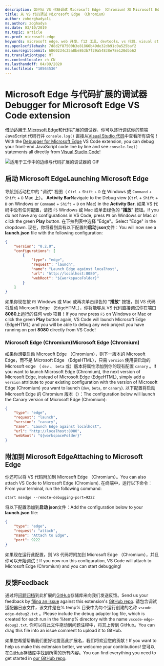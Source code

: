 ```yaml
---
description: 如何从 VS 代码调试 Microsoft Edge （Chromium）和 Microsoft Edge （EdgeHTML）
title: 从 VS 代码调试 Microsoft Edge （Chromium）
author: zoherghadyali
ms.author: zoghadya
ms.date: 03/10/2019
ms.topic: article
ms.prod: microsoft-edge
keywords: microsoft edge、web 开发、f12 工具、devtools、vs 代码、visual studio 代码、调试器
ms.openlocfilehash: 7d8d2f87500b3e81866b49de32db91c0a525baf2
ms.sourcegitcommit: 6860234c25a8be863b7f29a54838e78e120dbb62
ms.translationtype: MT
ms.contentlocale: zh-CN
ms.lasthandoff: 04/09/2020
ms.locfileid: "10564536"
---
```

# <span data-ttu-id="8f8b5-104">Microsoft Edge 与代码扩展的调试器</span><span class="sxs-lookup"><span data-stu-id="8f8b5-104">Debugger for Microsoft Edge VS Code extension</span></span>

<span data-ttu-id="8f8b5-105">借助[适用于 Microsoft Edge](https://marketplace.visualstudio.com/items?itemName=msjsdiag.debugger-for-edge)和代码扩展的调试器，你可以逐行调试你的前端 JavaScript 代码行并 `console.log()` 直接从[Visual Studio 代码](https://code.visualstudio.com/)中查看所有语句！</span><span class="sxs-lookup"><span data-stu-id="8f8b5-105">With the [Debugger for Microsoft Edge](https://marketplace.visualstudio.com/items?itemName=msjsdiag.debugger-for-edge) VS Code extension, you can debug your front-end JavaScript code line by line and see `console.log()` statements all directly from [Visual Studio Code](https://code.visualstudio.com/)!</span></span>

![适用于工作中的边缘与代码扩展的调试器的 GIF](./media/debugger-for-edge.gif)

## <span data-ttu-id="8f8b5-107">启动 Microsoft Edge</span><span class="sxs-lookup"><span data-stu-id="8f8b5-107">Launching Microsoft Edge</span></span>

<span data-ttu-id="8f8b5-108">导航到活动栏中的 "调试" 视图（ `Ctrl`  +  `Shift`  +  `D` 在 Windows 或 `Command`  +  `Shift`  +  `D` Mac 上）。 **Activity Bar**</span><span class="sxs-lookup"><span data-stu-id="8f8b5-108">Navigate to the Debug view (`Ctrl` + `Shift` + `D` on Windows or `Command` + `Shift` + `D` on Mac) in the **Activity Bar**.</span></span> <span data-ttu-id="8f8b5-109">如果 VS 代码中没有任何配置，请按 `F5` Windows 或 Mac 或单击绿色的 "**播放**" 按钮。</span><span class="sxs-lookup"><span data-stu-id="8f8b5-109">If you do not have any configurations in VS Code, press `F5` on Windows or Mac or click the green **Play** button.</span></span> <span data-ttu-id="8f8b5-110">在下拉列表中选择 "Edge"。</span><span class="sxs-lookup"><span data-stu-id="8f8b5-110">Select "Edge" in the dropdown.</span></span> <span data-ttu-id="8f8b5-111">现在，你将看到具有以下配置的**启动 json**文件：</span><span class="sxs-lookup"><span data-stu-id="8f8b5-111">You will now see a **launch.json** file with the following configuration:</span></span>

```json
{
    "version": "0.2.0",
    "configurations": [
        {
            "type": "edge",
            "request": "launch",
            "name": "Launch Edge against localhost",
            "url": "http://localhost:8080",
            "webRoot": "${workspaceFolder}"
        }
    ]
}
```

<span data-ttu-id="8f8b5-112">如果你现在按 `F5` Windows 或 Mac 或再次单击绿色的 "**播放**" 按钮，则 VS 代码将启动 Microsoft Edge （EdgeHTML），你将能够从 VS 代码直接调试你在端口**8080**上运行的任何 web 项目！</span><span class="sxs-lookup"><span data-stu-id="8f8b5-112">If you now press `F5` on Windows or Mac or click the green **Play** button again, VS Code will launch Microsoft Edge (EdgeHTML) and you will be able to debug any web project you have running on port **8080** directly from VS Code!</span></span>

### <span data-ttu-id="8f8b5-113">Microsoft Edge (Chromium)</span><span class="sxs-lookup"><span data-stu-id="8f8b5-113">Microsoft Edge (Chromium)</span></span>

<span data-ttu-id="8f8b5-114">如果你想要启动 Microsoft Edge （Chromium），则下一版本的 Microsoft Edge，而不是 Microsoft Edge （EdgeHTML），只需 `version` 使用要启动的 Microsoft edge （ `dev` 、 `beta` 或）版本将属性添加到你的现有配置 `canary` 。</span><span class="sxs-lookup"><span data-stu-id="8f8b5-114">If you want to launch Microsoft Edge (Chromium), the next version of Microsoft Edge, instead of Microsoft Edge (EdgeHTML), simply add a `version` attribute to your existing configuration with the version of Microsoft Edge (Chromium) you want to launch (`dev`, `beta`, or `canary`).</span></span> <span data-ttu-id="8f8b5-115">以下配置将启动 Microsoft Edge 的 Chromium 版本（）：</span><span class="sxs-lookup"><span data-stu-id="8f8b5-115">The configuration below will launch the Canary version of Microsoft Edge (Chromium):</span></span>

```json
{
    "type": "edge",
    "request": "launch",
    "version": "canary",
    "name": "Launch Edge against localhost",
    "url": "http://localhost:8080",
    "webRoot": "${workspaceFolder}"
}
```

## <span data-ttu-id="8f8b5-116">附加到 Microsoft Edge</span><span class="sxs-lookup"><span data-stu-id="8f8b5-116">Attaching to Microsoft Edge</span></span>

<span data-ttu-id="8f8b5-117">你还可以将 VS 代码附加到 Microsoft Edge （Chromium）。</span><span class="sxs-lookup"><span data-stu-id="8f8b5-117">You can also attach VS Code to Microsoft Edge (Chromium).</span></span> <span data-ttu-id="8f8b5-118">在终端中，运行以下命令：</span><span class="sxs-lookup"><span data-stu-id="8f8b5-118">From your terminal, run the following command:</span></span>

`start msedge --remote-debugging-port=9222`

<span data-ttu-id="8f8b5-119">将以下配置添加到**启动 json**文件：</span><span class="sxs-lookup"><span data-stu-id="8f8b5-119">Add the configuration below to your **launch.json** file:</span></span>

```json
{
    "type": "edge",
    "request": "attach",
    "name": "Attach to Edge",
    "port": 9222
}
```

<span data-ttu-id="8f8b5-120">如果现在运行此配置，则 VS 代码将附加到 Microsoft Edge （Chromium），并且你可以开始调试！</span><span class="sxs-lookup"><span data-stu-id="8f8b5-120">If you now run this configuration, VS Code will attach to Microsoft Edge (Chromium) and you can start debugging!</span></span>

## <span data-ttu-id="8f8b5-121">反馈</span><span class="sxs-lookup"><span data-stu-id="8f8b5-121">Feedback</span></span>

<span data-ttu-id="8f8b5-122">通过将[问题归档](https://github.com/Microsoft/vscode-edge-debug2/issues/new)到此扩展的[GitHub](https://github.com/Microsoft/vscode-edge-debug2)存储库来向我们发送反馈。</span><span class="sxs-lookup"><span data-stu-id="8f8b5-122">Send us your feedback by [filing an issue](https://github.com/Microsoft/vscode-edge-debug2/issues/new) against this extension's [GitHub repo](https://github.com/Microsoft/vscode-edge-debug2).</span></span> <span data-ttu-id="8f8b5-123">请包含调试适配器日志文件，该文件是在% temp% 目录中为每个运行创建的名称 `vscode-edge-debug2.txt` 。</span><span class="sxs-lookup"><span data-stu-id="8f8b5-123">Please include the debug adapter log file, which is created for each run in the %temp% directory with the name `vscode-edge-debug2.txt`.</span></span> <span data-ttu-id="8f8b5-124">你可以将此文件拖动到问题注释中，将其上传到 GitHub。</span><span class="sxs-lookup"><span data-stu-id="8f8b5-124">You can drag this file into an issue comment to upload it to GitHub.</span></span>

<span data-ttu-id="8f8b5-125">如果您希望帮助我们更好地提高此扩展名，我们将欢迎您的贡献！</span><span class="sxs-lookup"><span data-stu-id="8f8b5-125">If you want to help us make this extension better, we welcome your contributions!</span></span> <span data-ttu-id="8f8b5-126">您可以在[GitHub](https://github.com/Microsoft/vscode-edge-debug2)存储库中找到所需的所有内容。</span><span class="sxs-lookup"><span data-stu-id="8f8b5-126">You can find everything you need to get started in [our GitHub repo](https://github.com/Microsoft/vscode-edge-debug2).</span></span>